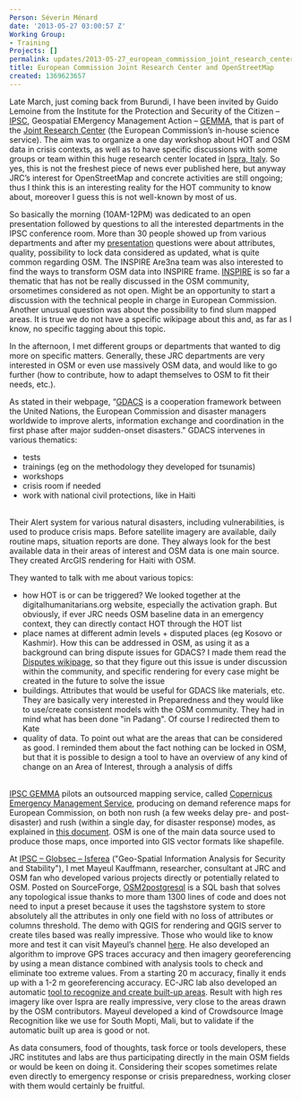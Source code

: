 ```yaml
---
Person: Séverin Ménard
date: '2013-05-27 03:00:57 Z'
Working Group:
- Training
Projects: []
permalink: updates/2013-05-27_european_commission_joint_research_center_and_openstreetmap
title: European Commission Joint Research Center and OpenStreetMap
created: 1369623657
---
```

<p>Late March, just coming back from Burundi, I have been invited by Guido Lemoine from the Institute for the Protection and Security of the Citizen – <a href="http://ipsc.jrc.ec.europa.eu/index.php?id=4">IPSC</a>, Geospatial EMergency Management Action – <a href="http://ipsc.jrc.ec.europa.eu/?id=28">GEMMA</a>, that is part of the <a href="http://ec.europa.eu/dgs/jrc/index.cfm">Joint Research Center</a> (the European Commission’s in-house science service). The aim was to organize a one day workshop about HOT and OSM data in crisis contexts, as well as to have specific discussions with some groups or team within this huge research center located in <a href="http://www.openstreetmap.org/?lat=45.80863&amp;lon=8.62654&amp;zoom=15&amp;layers=M">Ispra, Italy</a>. So yes, this is not the freshest piece of news ever published here, but anyway JRC’s interest for OpenStreetMap and concrete activities are still ongoing; thus I think this is an interesting reality for the HOT community to know about, moreover I guess this is not well-known by most of us.</p><p>So basically the morning (10AM-12PM) was dedicated to an open presentation followed by questions to all the interested departments in the IPSC conference room. More than 30 people showed up from various departments and after my <a href="http://www.slideshare.net/Sev_hotosm/jrc-openstreetmap-editing-and-tasking-mechanisms-20130326 ">presentation</a> questions were about attributes, quality, possibility to lock data considered as updated, what is quite common regarding OSM. The INSPIRE Are3na team was also interested to find the ways to transform OSM data into INSPIRE frame. <a href="http://wiki.openstreetmap.org/wiki/INSPIRE">INSPIRE</a> is so far a thematic that has not be really discussed in the OSM community, orsometimes considered as not open. Might be an opportunity to start a discussion with the technical people in charge in European Commission. Another unusual question was about the possibility to find slum mapped areas. It is true we do not have a specific wikipage about this and, as far as I know, no specific tagging about this topic.</p><p>In the afternoon, I met different groups or departments that wanted to dig more on specific matters. Generally, these JRC departments are very interested in OSM or even use massively OSM data, and would like to go further (how to contribute, how to adapt themselves to OSM to fit their needs, etc.).</p><p>As stated in their webpage, “<a href="http://www.gdacs.org/">GDACS</a> is a cooperation framework between the United Nations, the European Commission and disaster managers worldwide to improve alerts, information exchange and coordination in the first phase after major sudden-onset disasters." GDACS intervenes in various thematics:</p><ul><li>tests</li><li>trainings (eg on the methodology they developed for tsunamis)</li><li>workshops</li><li>crisis room if needed</li><li>work with national civil protections, like in Haiti</li></ul><p><br> Their Alert system for various natural disasters, including vulnerabilities, is used to produce crisis maps. Before satellite imagery are available, daily routine maps, situation reports are done. They always look for the best available data in their areas of interest and OSM data is one main source. They created ArcGIS rendering for Haiti with OSM.</p><p>They wanted to talk with me about various topics:</p><ul><li>how HOT is or can be triggered? We looked together at the digitalhumanitarians.org website, especially the activation graph. But obviously, if ever JRC needs OSM baseline data in an emergency context, they can directly contact HOT through the HOT list</li><li>place names at different admin levels + disputed places (eg Kosovo or Kashmir). How this can be addressed in OSM, as using it as a background can bring dispute issues for GDACS? I made them read the <a href="http://wiki.openstreetmap.org/wiki/Disputes">Disputes wikipage</a>, so that they figure out this issue is under discussion within the community, and specific rendering for every case might be created in the future to solve the issue</li><li>buildings. Attributes that would be useful for GDACS like materials, etc. They are basically very interested in Preparedness and they would like to use/create consistent models with the OSM community. They had in mind what has been done "in Padang". Of course I redirected them to Kate</li><li>quality of data. To point out what are the areas that can be considered as good. I reminded them about the fact nothing can be locked in OSM, but that it is possible to design a tool to have an overview of any kind of change on an Area of Interest, through a analysis of diffs</li></ul><p><br> <a href="http://ipsc.jrc.ec.europa.eu/index.php?id=28">IPSC GEMMA</a> pilots an outsourced mapping service, called <a href="http://emergency.copernicus.eu">Copernicus Emergency Management Service</a>, producing on demand reference maps for European Commission, on both non rush (a few weeks delay pre- and post-disaster) and rush (within a single day, for disaster response) modes, as explained in <a href="http://www.eurogeographics.org/sites/default/files/02_OverviewGMES_spruyt.pdf">this document</a>. OSM is one of the main data source used to produce those maps, once imported into GIS vector formats like shapefile.</p><p>At <a href="http://ipsc.jrc.ec.europa.eu/index.php/Isferea/222/0/">IPSC – Globsec – Isferea</a> ("Geo-Spatial Information Analysis for Security and Stability"), I met Mayeul Kauffmann, researcher, consultant at JRC and OSM fan who developed various projects directly or potentially related to OSM. Posted on SourceForge, <a href="http://sourceforge.net/projects/osm2postgresql/">OSM2postgresql</a> is a SQL bash that solves any topological issue thanks to more tham 1300 lines of code and does not need to input a preset because it uses the tagshstore system to store absolutely all the attributes in only one field with no loss of attributes or columns threshold. The demo with QGIS for rendering and QGIS server to create tiles based was really impressive. Those who would like to know more and test it can visit Mayeul’s channel <a href="http://www.youtube.com/watch?v=4-koTIHymFY">here</a>. He also developed an algorithm to improve GPS traces accuracy and then imagery georeferencing by using a mean distance combined with analysis tools to check and eliminate too extreme values. From a starting 20 m accuracy, finally it ends up with a 1-2 m georeferencing accuracy. EC-JRC lab also developed an automatic <a href="http://wiki.openstreetmap.org/wiki/EC-JRC_built-up_areas_from_Bing">tool to recognize and create built-up areas</a>. Result with high res imagery like over Ispra are really impressive, very close to the areas drawn by the OSM contributors. Mayeul developed a kind of Crowdsource Image Recognition like we use for South Mopti, Mali, but to validate if the automatic built up area is good or not.</p><p>As data consumers, food of thoughts, task force or tools developers, these JRC institutes and labs are thus participating directly in the main OSM fields or would be keen on doing it. Considering their scopes sometimes relate even directly to emergency response or crisis preparedness, working closer with them would certainly be fruitful.</p>
